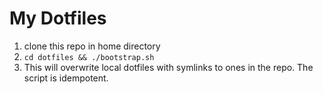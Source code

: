 # My Dotfiles

1. clone this repo in home directory
2. `cd dotfiles && ./bootstrap.sh`
3. This will overwrite local dotfiles with symlinks to ones in the repo. The
   script is idempotent.

